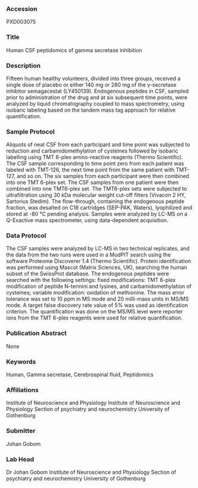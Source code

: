 ### Accession
PXD003075

### Title
Human CSF peptidomics of gamma secretase inhibition

### Description
Fifteen human healthy volunteers, divided into three groups, received a single dose of placebo or either 140 mg or 280 mg of the γ-secretase inhibitor semagacestat (LY450139). Endogenous peptides in CSF, sampled prior to administration of the drug and at six subsequent time points, were analyzed by liquid chromatography coupled to mass spectrometry, using isobaric labeling based on the tandem mass tag approach for relative quantification.

### Sample Protocol
Aliquots of neat CSF from each participant and time point was subjected to reduction and carbamidomethylation of cysteines followed by isobaric labelling using TMT 6-plex amino-reactive reagents (Thermo Scientific). The CSF sample corresponding to time point zero from each patient was labeled with TMT-126, the next time point from the same patient with TMT-127, and so on. The six samples from each participant were then combined into one TMT 6-plex set. The CSF samples from one patient were then combined into one TMT6-plex set. The TMT6-plex sets were subjected to ultrafiltration using 30 kDa molecular weight cut-off filters (Vivacon 2 HY, Sartorius Stedim). The flow-through, containing the endogenous peptide fraction, was desalted on C18 cartridges (SEP-PAK, Waters), lyophilized and stored at -80 °C pending analysis. Samples were analyzed by LC-MS on a Q-Exactive mass spectrometer, using data-dependent acquisition.

### Data Protocol
The CSF samples were analyzed by LC-MS in two technical replicates, and the data from the two runs were used in a MudPIT search using the software Proteome Discoverer 1.4 (Thermo Scientific). Protein identification was performed using Mascot (Matrix Sciences, UK), searching the human subset of the SwissProt database. The endogenous peptides were searched with the following settings: fixed modifications: TMT 6-plex modification of peptide N-termini and lysines, and carbamidomethylation of cysteines; variable modification: oxidation of methionine. The mass error tolerance was set to 10 ppm in MS mode and 20 milli-mass units in MS/MS mode. A target false discovery rate value of 5% was used as identification criterion. The quantification was done on the MS/MS level were reporter ions from the TMT 6-plex reagents were used for relative quantification.

### Publication Abstract
None

### Keywords
Human, Gamma secretase, Cerebrospinal fluid, Peptidomics

### Affiliations
Institute of Neuroscience and Physiology
Institute of Neuroscience and Physiology Section of psychiatry and neurochemistry University of Gothenburg

### Submitter
Johan Gobom

### Lab Head
Dr Johan Gobom
Institute of Neuroscience and Physiology Section of psychiatry and neurochemistry University of Gothenburg



